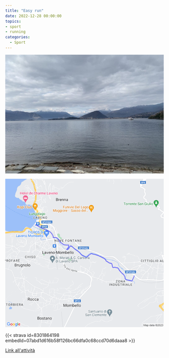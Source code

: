 ```yaml
---
title: "Easy run"
date: 2022-12-28 00:00:00
topics:
- sport
- running
categories:
  - Sport
---
```


![](images/IMG_1074-1024x768.jpg)

![](images/20221228-activity-map.png)

{{< strava id=8301864198 embedId=07abd1d616b58f126bc66dfa0c68ccd70d6daaa8 >}}

[Link all'attività](https://strava.com/activities/8301864198)
